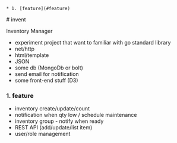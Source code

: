 <!-- vscode-markdown-toc -->
	* 1. [feature](#feature)

<!-- /vscode-markdown-toc --># invent
Inventory Manager
* experiment project that want to familiar with go standard library
* net/http
* html/template
* JSON
* some db (MongoDb or bolt)
* send email for notification
* some front-end stuff (D3)

###  1. <a name='feature'></a>feature
* inventory create/update/count
* notification when qty low / schedule maintenance
* inventory group - notify when ready
* REST API (add/update/list item)
* user/role management
